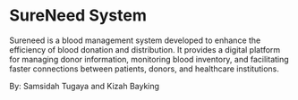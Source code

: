 # SureNeed System

Sureneed is a blood management system developed to enhance the efficiency of blood donation and distribution. It provides a digital platform for managing donor information, monitoring blood inventory, and facilitating faster connections between patients, donors, and healthcare institutions.

By: Samsidah Tugaya and Kizah Bayking
